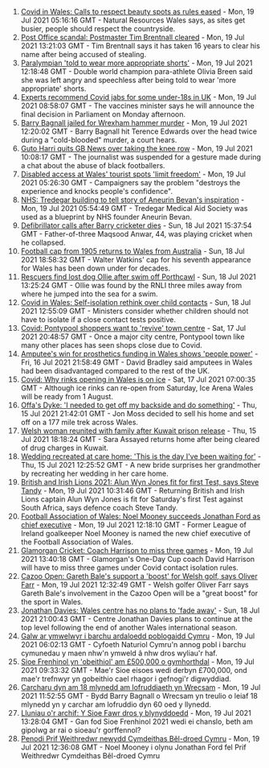 1. [Covid in Wales: Calls to respect beauty spots as rules eased](https://www.bbc.co.uk/news/uk-wales-57870127) - Mon, 19 Jul 2021 05:16:16 GMT - Natural Resources Wales says, as sites get busier, people should respect the countryside.
2. [Post Office scandal: Postmaster Tim Brentnall cleared](https://www.bbc.co.uk/news/uk-wales-57885408) - Mon, 19 Jul 2021 13:21:03 GMT - Tim Brentnall says it has taken 16 years to clear his name after being accused of stealing.
3. [Paralympian 'told to wear more appropriate shorts'](https://www.bbc.co.uk/sport/disability-sport/57887715) - Mon, 19 Jul 2021 12:18:48 GMT - Double world champion para-athlete Olivia Breen said she was left angry and speechless after being told to wear 'more appropriate' shorts.
4. [Experts recommend Covid jabs for some under-18s in UK](https://www.bbc.co.uk/news/health-57885845) - Mon, 19 Jul 2021 08:58:07 GMT - The vaccines minister says he will announce the final decision in Parliament on Monday afternoon.
5. [Barry Bagnall jailed for Wrexham hammer murder](https://www.bbc.co.uk/news/uk-wales-57880625) - Mon, 19 Jul 2021 12:20:02 GMT - Barry Bagnall hit Terence Edwards over the head twice during a "cold-blooded" murder, a court hears.
6. [Guto Harri quits GB News over taking the knee row](https://www.bbc.co.uk/news/entertainment-arts-57885955) - Mon, 19 Jul 2021 10:08:17 GMT - The journalist was suspended for a gesture made during a chat about the abuse of black footballers.
7. [Disabled access at Wales' tourist spots 'limit freedom'](https://www.bbc.co.uk/news/uk-wales-57866764) - Mon, 19 Jul 2021 05:26:30 GMT - Campaigners say the problem "destroys the experience and knocks people's confidence".
8. [NHS: Tredegar building to tell story of Aneurin Bevan's inspiration](https://www.bbc.co.uk/news/uk-wales-57802514) - Mon, 19 Jul 2021 05:54:49 GMT - Tredegar Medical Aid Society was used as a blueprint by NHS founder Aneurin Bevan.
9. [Defibrillator calls after Barry cricketer dies](https://www.bbc.co.uk/news/uk-wales-57880399) - Sun, 18 Jul 2021 15:37:54 GMT - Father-of-three Maqsood Anwar, 44, was playing cricket when he collapsed.
10. [Football cap from 1905 returns to Wales from Australia](https://www.bbc.co.uk/news/uk-wales-57863668) - Sun, 18 Jul 2021 18:58:32 GMT - Walter Watkins' cap for his seventh appearance for Wales has been down under for decades.
11. [Rescuers find lost dog Ollie after swim off Porthcawl](https://www.bbc.co.uk/news/uk-wales-57880619) - Sun, 18 Jul 2021 13:25:24 GMT - Ollie was found by the RNLI three miles away from where he jumped into the sea for a swim.
12. [Covid in Wales: Self-isolation rethink over child contacts](https://www.bbc.co.uk/news/uk-wales-57880143) - Sun, 18 Jul 2021 12:55:09 GMT - Ministers consider whether children should not have to isolate if a close contact tests positive.
13. [Covid: Pontypool shoppers want to 'revive' town centre](https://www.bbc.co.uk/news/uk-wales-57870128) - Sat, 17 Jul 2021 20:48:57 GMT - Once a major city centre, Pontypool town like many other places has seen shops close due to Covid.
14. [Amputee's win for prosthetics funding in Wales shows 'people power'](https://www.bbc.co.uk/news/uk-wales-57866765) - Fri, 16 Jul 2021 21:58:49 GMT - David Bradley said amputees in Wales had been disadvantaged compared to the rest of the UK.
15. [Covid: Why rinks opening in Wales is on ice](https://www.bbc.co.uk/news/uk-wales-57866643) - Sat, 17 Jul 2021 07:00:35 GMT - Although ice rinks can re-open from Saturday, Ice Arena Wales will be ready from 1 August.
16. [Offa's Dyke: 'I needed to get off my backside and do something'](https://www.bbc.co.uk/news/uk-wales-57854826) - Thu, 15 Jul 2021 21:42:01 GMT - Jon Moss decided to sell his home and set off on a 177 mile trek across Wales.
17. [Welsh woman reunited with family after Kuwait prison release](https://www.bbc.co.uk/news/uk-wales-57855353) - Thu, 15 Jul 2021 18:18:24 GMT - Sara Assayed returns home after being cleared of drug charges in Kuwait.
18. [Wedding recreated at care home: 'This is the day I've been waiting for'](https://www.bbc.co.uk/news/uk-wales-57846759) - Thu, 15 Jul 2021 12:25:52 GMT - A new bride surprises her grandmother by recreating her wedding in her care home.
19. [British and Irish Lions 2021: Alun Wyn Jones fit for first Test, says Steve Tandy](https://www.bbc.co.uk/sport/rugby-union/57888115) - Mon, 19 Jul 2021 10:31:46 GMT - Returning British and Irish Lions captain Alun Wyn Jones is fit for Saturday's first Test against South Africa, says defence coach Steve Tandy.
20. [Football Association of Wales: Noel Mooney succeeds Jonathan Ford as chief executive](https://www.bbc.co.uk/sport/football/57890781) - Mon, 19 Jul 2021 12:18:10 GMT - Former League of Ireland goalkeeper Noel Mooney is named the new chief executive of the Football Association of Wales.
21. [Glamorgan Cricket: Coach Harrison to miss three games](https://www.bbc.co.uk/sport/cricket/57889701) - Mon, 19 Jul 2021 13:40:18 GMT - Glamorgan's One-Day Cup coach David Harrison will have to miss three games under Covid contact isolation rules.
22. [Cazoo Open: Gareth Bale's support a 'boost' for Welsh golf, says Oliver Farr](https://www.bbc.co.uk/sport/golf/57864489) - Mon, 19 Jul 2021 12:32:49 GMT - Welsh golfer Oliver Farr says Gareth Bale's involvement in the Cazoo Open will be a "great boost" for the sport in Wales.
23. [Jonathan Davies: Wales centre has no plans to 'fade away'](https://www.bbc.co.uk/sport/rugby-union/57876536) - Sun, 18 Jul 2021 21:00:43 GMT - Centre Jonathan Davies plans to continue at the top level following the end of another Wales international season.
24. [Galw ar ymwelwyr i barchu ardaloedd poblogaidd Cymru](https://www.bbc.co.uk/newyddion/57879089) - Mon, 19 Jul 2021 06:02:13 GMT - Cyfoeth Naturiol Cymru'n annog pobl i barchu cymunedau y maen nhw'n ymweld â nhw dros wyliau'r haf.
25. [Sioe Frenhinol yn 'obeithiol' am £500,000 o gymhorthdal](https://www.bbc.co.uk/newyddion/57873789) - Mon, 19 Jul 2021 09:33:32 GMT - Mae'r Sioe eisoes wedi derbyn £700,000, ond mae'r trefnwyr yn gobeithio cael rhagor i gefnogi'r digwyddiad.
26. [Carcharu dyn am 18 mlynedd am lofruddiaeth yn Wrecsam](https://www.bbc.co.uk/newyddion/57887779) - Mon, 19 Jul 2021 11:52:55 GMT - Bydd Barry Bagnall o Wrecsam yn treulio o leiaf 18 mlynedd yn y carchar am lofruddio dyn 60 oed y llynedd.
27. [Lluniau o'r archif: Y Sioe Fawr dros y blynyddoedd](https://www.bbc.co.uk/newyddion/57837159) - Mon, 19 Jul 2021 13:28:04 GMT - Gan fod Sioe Frenhinol 2021 wedi ei chanslo, beth am gipolwg ar rai o sioeau'r gorffennol?
28. [Penodi Prif Weithredwr newydd Cymdeithas Bêl-droed Cymru](https://www.bbc.co.uk/newyddion/57887782) - Mon, 19 Jul 2021 12:36:08 GMT - Noel Mooney i olynu Jonathan Ford fel Prif Weithredwr Cymdeithas Bêl-droed Cymru
